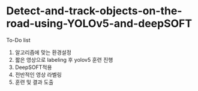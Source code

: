 # Detect-and-track-objects-on-the-road-using-YOLOv5-and-deepSOFT

To-Do list
1. 알고리즘에 맞는 환경설정
2. 짧은 영상으로 labeling 후 yolov5 훈련 진행
3. DeepSOFT적용
4. 전반적인 영상 라벨링
5. 훈련 및 결과 도출
